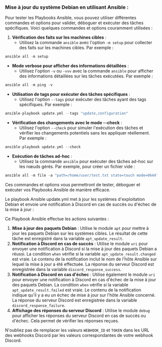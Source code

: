 ### Mise à jour du système Debian en utilisant Ansible :

Pour tester les Playbooks Ansible, vous pouvez utiliser différentes commandes et options pour valider, déboguer et exécuter des tâches spécifiques. Voici quelques commandes et options couramment utilisées :

1.  **Vérification des faits sur les machines cibles** :
    -   Utilisez la commande `ansible` avec l'option `-m setup` pour collecter des faits sur les machines cibles. Par exemple :
        
 
        

```cpp
ansible all -m setup

```

-   **Mode verbose pour afficher des informations détaillées** :
    -   Utilisez l'option `-v` ou `-vvv` avec la commande `ansible` pour afficher des informations détaillées sur les tâches exécutées. Par exemple :
        
       
        

```cpp
ansible all -m ping -v

```

-   **Utilisation de tags pour exécuter des tâches spécifiques** :
    -   Utilisez l'option `--tags` pour exécuter des tâches ayant des tags spécifiques. Par exemple :
        
       
        

```cpp
ansible-playbook update.yml --tags "update,configuration"

```



-   **Vérification des changements avec le mode --check** :
    -   Utilisez l'option `--check` pour simuler l'exécution des tâches et vérifier les changements potentiels sans les appliquer réellement. Par exemple :
        
        
        

```cpp
ansible-playbook update.yml --check

```

-   **Exécution de tâches ad-hoc** :
    -   Utilisez la commande `ansible` pour exécuter des tâches ad-hoc sur les nœuds gérés. Par exemple, pour créer un fichier vide :
        
       
        

```cpp
ansible all -m file -a "path=/home/user/test.txt state=touch mode=0644"

```

Ces commandes et options vous permettront de tester, déboguer et exécuter vos Playbooks Ansible de manière efficace.

Le playbook Ansible update.yml met à jour les systèmes d'exploitation Debian et envoie une notification à Discord en cas de succès ou d'échec de la mise à jour :


Ce Playbook Ansible effectue les actions suivantes :

1.  **Mise à jour des paquets Debian** : Utilise le module `apt` pour mettre à jour les paquets Debian sur les systèmes cibles. Le résultat de cette tâche est enregistré dans la variable `apt_update_result`.
2.  **Notification à Discord en cas de succès** : Utilise le module `uri` pour envoyer une notification à Discord si la mise à jour des paquets Debian a réussi. La condition `when` vérifie si la variable `apt_update_result.changed` est vraie. Le contenu de la notification inclut le nom de l'hôte Ansible sur lequel la mise à jour a été effectuée. La réponse du serveur Discord est enregistrée dans la variable `discord_response_success`.
3.  **Notification à Discord en cas d'échec** : Utilise également le module `uri` pour envoyer une notification à Discord en cas d'échec de la mise à jour des paquets Debian. La condition `when` vérifie si la variable `apt_update_result.failed` est vraie. Le contenu de la notification indique qu'il y a eu un échec de mise à jour sur l'hôte Ansible concerné. La réponse du serveur Discord est enregistrée dans la variable `discord_response_failure`.
4.  **Affichage des réponses du serveur Discord** : Utilise le module `debug` pour afficher les réponses du serveur Discord en cas de succès ou d'échec. Cela permet de vérifier les réponses reçues.

N'oubliez pas de remplacer les valeurs `WEBHOOK_ID` et `TOKEN` dans les URL des webhooks Discord par les valeurs correspondantes de votre webhook Discord.
